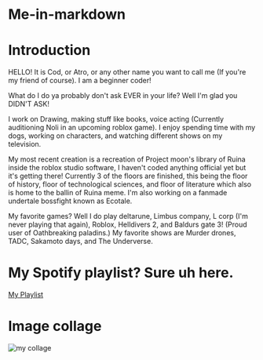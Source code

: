 # Me-in-markdown

# **Introduction**
HELLO! It is Cod, or Atro, or any other name you want to call me (If you're my friend of course). I am a beginner coder! 

What do I do ya probably don't ask EVER in your life? Well I'm glad you DIDN'T ASK! 

I work on Drawing, making stuff like books, voice acting (Currently auditioning Noli in an upcoming roblox game). I enjoy spending time with my dogs, working on characters, and watching different shows on my television.

My most recent creation is a recreation of Project moon's library of Ruina inside the roblox studio software, I haven't coded anything official yet but it's getting there! Currently 3 of the floors are finished, this being the floor of history, floor of technological sciences, and floor of literature which also is home to the ballin of Ruina meme. I'm also working on a fanmade undertale bossfight known as Ecotale. 

My favorite games? Well I do play deltarune, Limbus company, L corp (I'm never playing that again), Roblox, Helldivers 2, and Baldurs gate 3! 
(Proud user of Oathbreaking paladins.)
My favorite shows are Murder drones, TADC, Sakamoto days, and The Underverse.

# My Spotify playlist? Sure uh here.

[My Playlist](https://open.spotify.com/playlist/5Cw8HHRWzV0gV8sZtzBnbb?si=OUwpWG9MSb6EygSQ03FF2w)

# Image collage
![my collage]()

